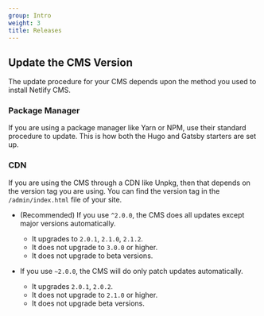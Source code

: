 ```yaml
---
group: Intro
weight: 3
title: Releases
---
```




## Update the CMS Version

The update procedure for your CMS depends upon the method you used to install Netlify CMS.

### Package Manager

If you are using a package manager like Yarn or NPM, use their standard procedure to update. This is how both the Hugo and Gatsby starters are set up.

### CDN

If you are using the CMS through a CDN like Unpkg, then that depends on the version tag you are using. You can find the version tag in the `/admin/index.html` file of your site.

- (Recommended) If you use `^2.0.0`, the CMS does all updates except major versions automatically.
  - It upgrades to `2.0.1`, `2.1.0`, `2.1.2`.
  - It does not upgrade to `3.0.0` or higher.
  - It does not upgrade to beta versions.

- If you use `~2.0.0`, the CMS will do only patch updates automatically.
  - It upgrades `2.0.1`, `2.0.2`.
  - It does not upgrade to `2.1.0` or higher.
  - It does not upgrade beta versions.
